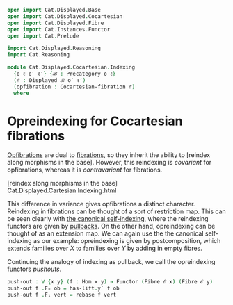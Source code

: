 ```agda
open import Cat.Displayed.Base
open import Cat.Displayed.Cocartesian
open import Cat.Displayed.Fibre
open import Cat.Instances.Functor
open import Cat.Prelude

import Cat.Displayed.Reasoning
import Cat.Reasoning

module Cat.Displayed.Cocartesian.Indexing
  {o ℓ o′ ℓ′} {ℬ : Precategory o ℓ}
  (ℰ : Displayed ℬ o′ ℓ′)
  (opfibration : Cocartesian-fibration ℰ)
  where
```

<!--
```agda
open Cat.Reasoning ℬ
open Displayed ℰ
open Cat.Displayed.Reasoning ℰ
open Cocartesian-fibration opfibration
open Functor
```
-->

# Opreindexing for Cocartesian fibrations

[Opfibrations] are dual to [fibrations], so they inherit the ability
to [reindex along morphisms in the base]. However, this reindexing is
*covariant* for opfibrations, whereas it is *contravariant* for
fibrations.

[Opfibrations]: Cat.Displayed.Cocartesian.html
[fibrations]: Cat.Displayed.Cartesian.html
[reindex along morphisms in the base] Cat.Displayed.Cartesian.Indexing.html

This difference in variance gives opfibrations a distinct character.
Reindexing in fibrations can be thought of a sort of restriction map.
This can be seen clearly with [the canonical self-indexing], where the
reindexing functors are given by [pullbacks]. On the other hand,
opreindexing can be thought of as an extension map. We can again use the
the canonical self-indexing as our example: opreindexing is given by
postcomposition, which extends families over $X$ to families over $Y$ by
adding in empty fibres.

[the canonical self-indexing]: Cat.Displayed.Instances.Slice.html
[pullbacks]: Cat.Diagram.Pullback.html

Continuing the analogy of indexing as pullback, we call the opreindexing
functors _pushouts_.

```agda
push-out : ∀ {x y} (f : Hom x y) → Functor (Fibre ℰ x) (Fibre ℰ y)
push-out f .F₀ ob = has-lift.y′ f ob
push-out f .F₁ vert = rebase f vert
```

<!--
```agda
push-out f .F-id =
  sym $ has-lift.uniquev _ _ _ $ to-pathp $
    idl[] ∙ (sym $ cancel _ _ (idr′ _))
push-out f .F-∘ f′ g′ =
  sym $ has-lift.uniquev _ _ _ $ to-pathp $
    smashl _ _
    ·· revive₁ (pullr[] _ (has-lift.commutesv _ _ _))
    ·· smashr _ _
    ·· revive₁ (pulll[] _ (has-lift.commutesv _ _ _))
      ·· smashl _ _
      ·· sym assoc[]
      ·· sym (smashr _ _)
```
-->
